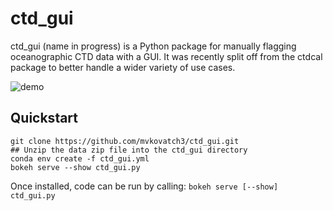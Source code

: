 # ctd_gui

ctd_gui (name in progress) is a Python package for manually flagging oceanographic CTD data with a GUI. It was recently split off from the ctdcal package to better handle a wider variety of use cases.

![demo](https://github.com/mvkovatch3/ctd_gui/blob/master/demo.gif?raw=true)

## Quickstart

``` 
git clone https://github.com/mvkovatch3/ctd_gui.git
## Unzip the data zip file into the ctd_gui directory
conda env create -f ctd_gui.yml
bokeh serve --show ctd_gui.py
```

Once installed, code can be run by calling:
```bokeh serve [--show] ctd_gui.py```

